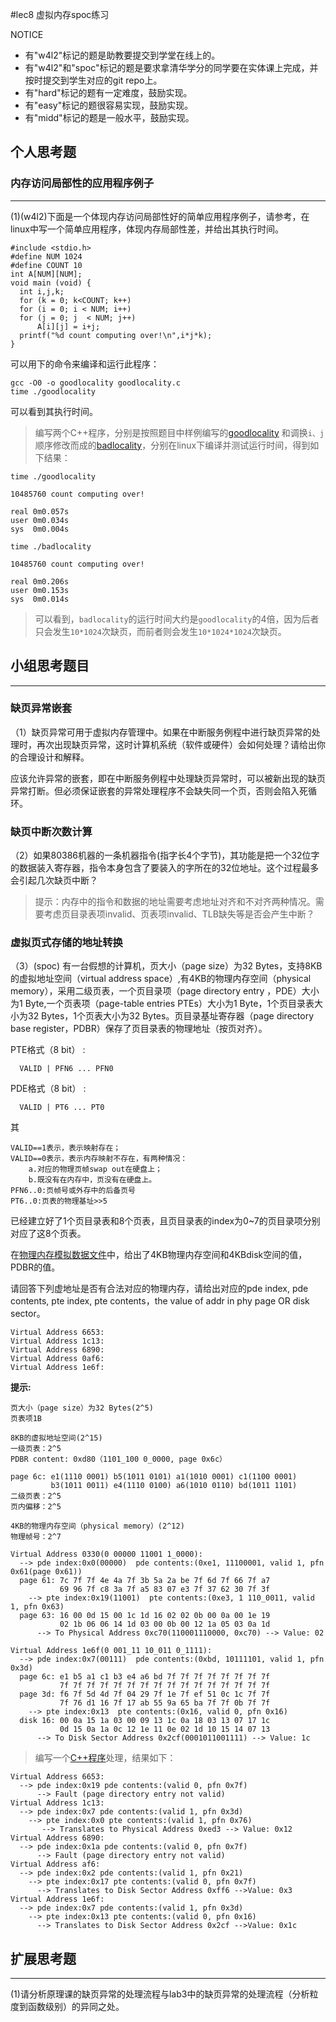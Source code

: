 #lec8 虚拟内存spoc练习


NOTICE
- 有"w4l2"标记的题是助教要提交到学堂在线上的。
- 有"w4l2"和"spoc"标记的题是要求拿清华学分的同学要在实体课上完成，并按时提交到学生对应的git repo上。
- 有"hard"标记的题有一定难度，鼓励实现。
- 有"easy"标记的题很容易实现，鼓励实现。
- 有"midd"标记的题是一般水平，鼓励实现。


## 个人思考题

### 内存访问局部性的应用程序例子
---
(1)(w4l2)下面是一个体现内存访问局部性好的简单应用程序例子，请参考，在linux中写一个简单应用程序，体现内存局部性差，并给出其执行时间。
```
#include <stdio.h>
#define NUM 1024
#define COUNT 10
int A[NUM][NUM];
void main (void) {
  int i,j,k;
  for (k = 0; k<COUNT; k++)
  for (i = 0; i < NUM; i++)
  for (j = 0; j	 < NUM; j++)
      A[i][j] = i+j;
  printf("%d count computing over!\n",i*j*k);
}
```
可以用下的命令来编译和运行此程序：
```
gcc -O0 -o goodlocality goodlocality.c
time ./goodlocality
```
可以看到其执行时间。

> 编写两个C++程序，分别是按照题目中样例编写的[goodlocality](../src/04-1-spoc/goodlocality.cpp)
和调换`i、j`顺序修改而成的[badlocality](../src/04-1-spoc/badlocality.cpp)，分别在linux下编译并测试运行时间，得到如下结果：

```
time ./goodlocality

10485760 count computing over!

real 0m0.057s
user 0m0.034s
sys  0m0.004s
```

```
time ./badlocality

10485760 count computing over!

real 0m0.206s
user 0m0.153s
sys  0m0.014s
```

> 可以看到，`badlocality`的运行时间大约是`goodlocality`的4倍，因为后者只会发生`10*1024`次缺页，而前者则会发生`10*1024*1024`次缺页。

## 小组思考题目
----

### 缺页异常嵌套

（1）缺页异常可用于虚拟内存管理中。如果在中断服务例程中进行缺页异常的处理时，再次出现缺页异常，这时计算机系统（软件或硬件）会如何处理？请给出你的合理设计和解释。

>
应该允许异常的嵌套，即在中断服务例程中处理缺页异常时，可以被新出现的缺页异常打断。但必须保证嵌套的异常处理程序不会缺失同一个页，否则会陷入死循环。

### 缺页中断次数计算
（2）如果80386机器的一条机器指令(指字长4个字节)，其功能是把一个32位字的数据装入寄存器，指令本身包含了要装入的字所在的32位地址。这个过程最多会引起几次缺页中断？
> 提示：内存中的指令和数据的地址需要考虑地址对齐和不对齐两种情况。需要考虑页目录表项invalid、页表项invalid、TLB缺失等是否会产生中断？

### 虚拟页式存储的地址转换

（3）(spoc) 有一台假想的计算机，页大小（page size）为32 Bytes，支持8KB的虚拟地址空间（virtual address space）,有4KB的物理内存空间（physical memory），采用二级页表，一个页目录项（page directory entry ，PDE）大小为1 Byte,一个页表项（page-table entries
PTEs）大小为1 Byte，1个页目录表大小为32 Bytes，1个页表大小为32 Bytes。页目录基址寄存器（page directory base register，PDBR）保存了页目录表的物理地址（按页对齐）。

PTE格式（8 bit） :
```
  VALID | PFN6 ... PFN0
```
PDE格式（8 bit） :
```
  VALID | PT6 ... PT0
```
其
```
VALID==1表示，表示映射存在；
VALID==0表示，表示内存映射不存在，有两种情况：
    a.对应的物理页帧swap out在硬盘上；
    b.既没有在内存中，页没有在硬盘上。
PFN6..0:页帧号或外存中的后备页号
PT6..0:页表的物理基址>>5
```

已经建立好了1个页目录表和8个页表，且页目录表的index为0~7的页目录项分别对应了这8个页表。

在[物理内存模拟数据文件](../src/04-1-spoc/04-1-spoc-memdiskdata.md)中，给出了4KB物理内存空间和4KBdisk空间的值，PDBR的值。

请回答下列虚地址是否有合法对应的物理内存，请给出对应的pde index, pde contents, pte index, pte contents，the value of addr in phy page OR disk sector。
```
Virtual Address 6653:
Virtual Address 1c13:
Virtual Address 6890:
Virtual Address 0af6:
Virtual Address 1e6f:
```

**提示:**
```
页大小（page size）为32 Bytes(2^5)
页表项1B

8KB的虚拟地址空间(2^15)
一级页表：2^5
PDBR content: 0xd80（1101_100 0_0000, page 0x6c）

page 6c: e1(1110 0001) b5(1011 0101) a1(1010 0001) c1(1100 0001)
         b3(1011 0011) e4(1110 0100) a6(1010 0110) bd(1011 1101)
二级页表：2^5
页内偏移：2^5

4KB的物理内存空间（physical memory）(2^12)
物理帧号：2^7

Virtual Address 0330(0 00000 11001 1_0000):
  --> pde index:0x0(00000)  pde contents:(0xe1, 11100001, valid 1, pfn 0x61(page 0x61))
  page 61: 7c 7f 7f 4e 4a 7f 3b 5a 2a be 7f 6d 7f 66 7f a7
           69 96 7f c8 3a 7f a5 83 07 e3 7f 37 62 30 7f 3f 
    --> pte index:0x19(11001)  pte contents:(0xe3, 1 110_0011, valid 1, pfn 0x63)
  page 63: 16 00 0d 15 00 1c 1d 16 02 02 0b 00 0a 00 1e 19
           02 1b 06 06 14 1d 03 00 0b 00 12 1a 05 03 0a 1d
      --> To Physical Address 0xc70(110001110000, 0xc70) --> Value: 02

Virtual Address 1e6f(0 001_11 10_011 0_1111):
  --> pde index:0x7(00111)  pde contents:(0xbd, 10111101, valid 1, pfn 0x3d)
  page 6c: e1 b5 a1 c1 b3 e4 a6 bd 7f 7f 7f 7f 7f 7f 7f 7f
           7f 7f 7f 7f 7f 7f 7f 7f 7f 7f 7f 7f 7f 7f 7f 7f
  page 3d: f6 7f 5d 4d 7f 04 29 7f 1e 7f ef 51 0c 1c 7f 7f
           7f 76 d1 16 7f 17 ab 55 9a 65 ba 7f 7f 0b 7f 7f 
    --> pte index:0x13  pte contents:(0x16, valid 0, pfn 0x16)
  disk 16: 00 0a 15 1a 03 00 09 13 1c 0a 18 03 13 07 17 1c 
           0d 15 0a 1a 0c 12 1e 11 0e 02 1d 10 15 14 07 13
      --> To Disk Sector Address 0x2cf(0001011001111) --> Value: 1c
```

>编写一个[C++程序](../src/04-1-spoc/AddrTrans.cpp)处理，结果如下：

```
Virtual Address 6653:
  --> pde index:0x19 pde contents:(valid 0, pfn 0x7f)
      --> Fault (page directory entry not valid)
Virtual Address 1c13:
  --> pde index:0x7 pde contents:(valid 1, pfn 0x3d)
    --> pte index:0x0 pte contents:(valid 1, pfn 0x76)
       --> Translates to Physical Address 0xed3 --> Value: 0x12
Virtual Address 6890:
  --> pde index:0x1a pde contents:(valid 0, pfn 0x7f)
      --> Fault (page directory entry not valid)
Virtual Address af6:
  --> pde index:0x2 pde contents:(valid 1, pfn 0x21)
    --> pte index:0x17 pte contents:(valid 0, pfn 0x7f)
      --> Translates to Disk Sector Address 0xff6 -->Value: 0x3
Virtual Address 1e6f:
  --> pde index:0x7 pde contents:(valid 1, pfn 0x3d)
    --> pte index:0x13 pte contents:(valid 0, pfn 0x16)
      --> Translates to Disk Sector Address 0x2cf -->Value: 0x1c

```

## 扩展思考题
---
(1)请分析原理课的缺页异常的处理流程与lab3中的缺页异常的处理流程（分析粒度到函数级别）的异同之处。